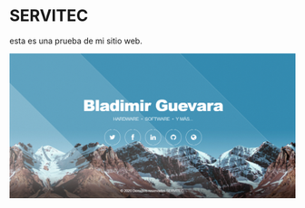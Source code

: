 # SERVITEC

esta es una prueba de mi sitio web.

![](https://github.com/Lovux06/SERVITEC/blob/master/css/images/SERVITEC.PNG)
